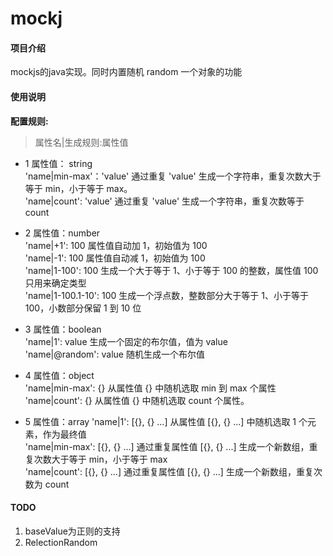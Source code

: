 # mockj

#### 项目介绍
mockjs的java实现。同时内置随机 random 一个对象的功能


#### 使用说明
**配置规则:**
>   属性名|生成规则:属性值  

* 1 属性值： string  
'name|min-max'：'value'  通过重复 'value' 生成一个字符串，重复次数大于等于 min，小于等于 max。  
'name|count': 'value' 通过重复 'value' 生成一个字符串，重复次数等于 count  

* 2 属性值：number  
'name|+1': 100 属性值自动加 1，初始值为 100  
'name|-1': 100 属性值自动减 1，初始值为 100  
'name|1-100': 100 生成一个大于等于 1、小于等于 100 的整数，属性值 100 只用来确定类型  
'name|1-100.1-10': 100 生成一个浮点数，整数部分大于等于 1、小于等于 100，小数部分保留 1 到 10 位  

* 3 属性值：boolean  
'name|1': value  生成一个固定的布尔值，值为 value  
'name|@random': value   随机生成一个布尔值  

* 4 属性值：object  
'name|min-max': {} 从属性值 {} 中随机选取 min 到 max 个属性  
'name|count': {} 从属性值 {} 中随机选取 count 个属性。  

* 5 属性值：array
'name|1': [{}, {} ...] 从属性值 [{}, {} ...] 中随机选取 1 个元素，作为最终值  
'name|min-max': [{}, {} ...] 通过重复属性值 [{}, {} ...] 生成一个新数组，重复次数大于等于 min，小于等于 max  
'name|count': [{}, {} ...] 通过重复属性值 [{}, {} ...] 生成一个新数组，重复次数为 count  


#### TODO
1. baseValue为正则的支持  
2. RelectionRandom